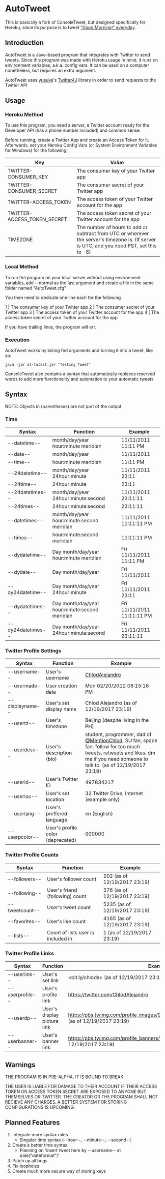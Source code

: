 # AutoTweet
This is basically a fork of ConsoleTweet, but designed specifically for Heroku, since its purpose is to tweet ["Good Morning!" everyday](https://twitter.com/GoodMorningPhST).

## Introduction
AutoTweet is a Java-based program that integrates with Twitter to send tweets. Since this program was made with Heroku usage in mind, it runs on environment variables, a.k.a. config vars. It can be used on a computer nonetheless, but requires an extra argument.

AutoTweet uses [yusuke](https://github.com/yusuke)'s [Twitter4J](https://github.com/yusuke/Twitter4J) library
in order to send requests to the Twitter API

## Usage
### Heroku Method
To use this program, you need a server, a Twitter account ready for the Developer API (has a phone number included) and common sense.

Before running, create a Twitter App and create an Access Token for it. Afterwards, set your Heroku Config Vars (or System Environment Variables for Windows) for the following:

Key | Value
--- | ---
TWITTER-CONSUMER_KEY | The consumer key of your Twitter app
TWITTER-CONSUMER_SECRET | The consumer secret of your Twitter app
TWITTER-ACCESS_TOKEN | The access token of your Twitter account for the app
TWITTER-ACCESS_TOKEN_SECRET | The access token secret of your Twitter account for the app
TIMEZONE | The number of hours to add or subtract from UTC or wherever the server's timezone is. (If server is UTC, and you need PST, set this to -8)

### Local Method
To run the program on your local server without using environment variables, add --normal as the last argument and create a file in the same folder named "AutoTweet.cfg"

You then need to dedicate one line each for the following

1 | The consumer key of your Twitter app
2 | The consumer secret of your Twitter app
3 | The access token of your Twitter account for the app
4 | The access token secret of your Twitter account for the app

If you have trailing lines, the program will err.

### Execution

AutoTweet works by taking fed arguments and turning it into
a tweet, like so:

```
java -jar at-latest.jar "Testing Tweet"
```

ConsoleTweet also contains a syntax that automatically replaces reserved words to add more functionality and automation to your automatic tweets

## Syntax
NOTE: Objects in (parentheses) are not part of the output
### Time
Syntax | Function | Example
--- | --- | ---
--datetime-- | month/day/year hour:minute meridian | 11/11/2011 11:11 PM
--date-- | month/day/year | 11/11/2011
--time-- | hour:minute meridian | 11:11 PM
--24datetime-- | month/day/year 24hour:minute | 11/11/2011 23:11 
--24time-- | 24hour:minute | 23:11
--24datetimes-- | month/day/year 24hour:minute:second | 11/11/2011 23:11:11
--24times-- | 24hour:minute:second | 23:11:11
--datetimes-- | month/day/year hour:minute:second meridian | 11/11/2011 11:11:11 PM
--times-- | hour:minute:second meridian | 11:11:11 PM
--dydatetime-- | Day month/day/year hour:minute meridian | Fri 11/11/2011 11:11 PM 
--dydate-- | Day month/day/year | Fri 11/11/2011
--dy24datetime-- | Day month/day/year 24hour:minute | Fri 11/11/2011 23:11 
--dydatetimes-- | Day month/day/year hour:minute:second meridian | Fri 11/11/2011 11:11:11 PM
--dy24datetimes-- | Day month/day/year 24hour:minute:second | Fri 11/11/2011 23:11:11

### Twitter Profile Settings
Syntax | Function | Example
--- | --- | ---
--username-- | User's username | [ChlodAlejandro](https://twitter.com/ChlodALejandro)
--usermade-- | User creation date | Mon 02/20/2012 08:15:16 PM
--displayname-- | User's set display name | Chlod Alejandro (as of 12/19/2017 23:19)
--usertz-- | User's timezone | Beijing (despite living in the PH)
--userdesc-- | User's description (bio) | student, programmer, dad of [@MentionChlod](https://twitter.com/MentionChlod), SU fan, space fan. follow for too much tweets, retweets and likes. dm me if you need someone to talk to. (as of 12/19/2017 23:19)
--userid-- | User's Twitter ID | 497834217
--userloc-- | User's set location | 32 Twitter Drive, Internet (example only)
--userlang-- | User's preffered language | en (English)
--userpcolor-- | User's profile color (deprecated) | 000000

### Twitter Profile Counts
Syntax | Function | Example
--- | --- | ---
--followers-- | User's follower count | 202 (as of 12/19/2017 23:19)
--following-- | User's friend (following) count | 376 (as of 12/19/2017 23:19)
--tweetcount-- | User's tweet count | 5235 (as of 12/19/2017 23:19)
--favorites-- | User's like count | 4165 (as of 12/19/2017 23:19)
--lists-- | Count of lists user is included in | 1 (as of 12/19/2017 23:19)

### Twitter Profile Links
Syntax | Function | Example
--- | --- | ---
--userlink-- | User's set link | <bit.ly/chloda> (as of 12/19/2017 23:19)
--userprofile-- | User's profile link | <https://twitter.com/ChlodAlejandro>
--userdp-- | User's display picture link | <https://pbs.twimg.com/profile_images/934421851467431936/FeNLfUL5.jpg> (as of 12/19/2017 23:19)
--userbanner-- | User's banner link | <https://pbs.twimg.com/profile_banners/497834217/1511420159/web> (as of 12/19/2017 23:19)

## Warnings
THE PROGRAM IS IN PRE-ALPHA. IT IS BOUND TO BREAK.

THE USER IS LIABLE FOR DAMAGE TO THEIR ACCOUNT IF THEIR 
ACCESS TOKEN OR ACCESS TOKEN SECRET ARE EXPOSED TO ANYONE 
BUT THEMSELVES OR TWITTER. THE CREATOR OR THE PROGRAM SHALL 
NOT RECIEVE ANY CHARGES. A BETTER SYSTEM FOR STORING 
CONFIGURATIONS IS UPCOMING.

## Planned Features
1. Integrate more syntax rules
 	- Singular time syntax (--hour--, --minute--, --second--)
2. Create a better time syntax
	- Planning on 'insert tweet here by --username-- at date("dateformat")'
3. Patch up all bugs
4. Fix loopholes
5. Create much more secure way of storing keys

